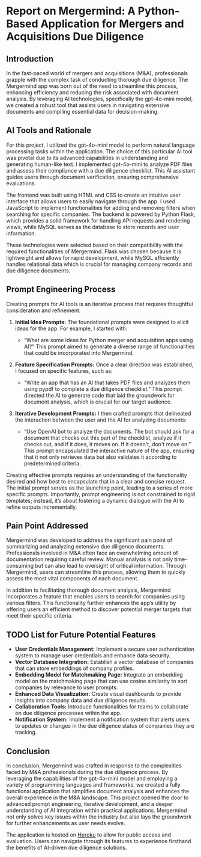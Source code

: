 # Report on Mergermind: A Python-Based Application for Mergers and Acquisitions Due Diligence

## Introduction

In the fast-paced world of mergers and acquisitions (M&A), professionals grapple with the complex task of conducting thorough due diligence. The Mergermind app was born out of the need to streamline this process, enhancing efficiency and reducing the risk associated with document analysis. By leveraging AI technologies, specifically the gpt-4o-mini model, we created a robust tool that assists users in navigating extensive documents and compiling essential data for decision-making. 

## AI Tools and Rationale

For this project, I utilized the gpt-4o-mini model to perform natural language processing tasks within the application. The choice of this particular AI tool was pivotal due to its advanced capabilities in understanding and generating human-like text. I implemented gpt-4o-mini to analyze PDF files and assess their compliance with a due diligence checklist. This AI assistant guides users through document verification, ensuring comprehensive evaluations.

The frontend was built using HTML and CSS to create an intuitive user interface that allows users to easily navigate through the app. I used JavaScript to implement functionalities for adding and removing filters when searching for specific companies. The backend is powered by Python Flask, which provides a solid framework for handling API requests and rendering views, while MySQL serves as the database to store records and user information. 

These technologies were selected based on their compatibility with the required functionalities of Mergermind. Flask was chosen because it is lightweight and allows for rapid development, while MySQL efficiently handles relational data which is crucial for managing company records and due diligence documents.

## Prompt Engineering Process

Creating prompts for AI tools is an iterative process that requires thoughtful consideration and refinement. 

1. **Initial Idea Prompts:**
   The foundational prompts were designed to elicit ideas for the app. For example, I started with: 
   - “What are some ideas for Python merger and acquisition apps using AI?" 
   This prompt aimed to generate a diverse range of functionalities that could be incorporated into Mergermind.

2. **Feature Specification Prompts:**
   Once a clear direction was established, I focused on specific features, such as:
   - “Write an app that has an AI that takes PDF files and analyzes them using pypdf to complete a due diligence checklist.”
   This prompt directed the AI to generate code that laid the groundwork for document analysis, which is crucial for our target audience.

3. **Iterative Development Prompts:**
   I then crafted prompts that delineated the interaction between the user and the AI for analyzing documents:
   - “Use OpenAI bot to analyze the documents. The bot should ask for a document that checks out this part of the checklist, analyze if it checks out, and if it does, it moves on. If it doesn't, don't move on.”
   This prompt encapsulated the interactive nature of the app, ensuring that it not only retrieves data but also validates it according to predetermined criteria.

Creating effective prompts requires an understanding of the functionality desired and how best to encapsulate that in a clear and concise request. The initial prompt serves as the launching point, leading to a series of more specific prompts. Importantly, prompt engineering is not constrained to rigid templates; instead, it’s about fostering a dynamic dialogue with the AI to refine outputs incrementally.

## Pain Point Addressed 

Mergermind was developed to address the significant pain point of summarizing and analyzing extensive due diligence documents. Professionals involved in M&A often face an overwhelming amount of documentation requiring careful review. Manual analysis is not only time-consuming but can also lead to oversight of critical information. Through Mergermind, users can streamline this process, allowing them to quickly assess the most vital components of each document.

In addition to facilitating thorough document analysis, Mergermind incorporates a feature that enables users to search for companies using various filters. This functionality further enhances the app’s utility by offering users an efficient method to discover potential merger targets that meet their specific criteria.

## TODO List for Future Potential Features

- **User Credentials Management:** Implement a secure user authentication system to manage user credentials and enhance data security.
- **Vector Database Integration:** Establish a vector database of companies that can store embeddings of company profiles.
- **Embedding Model for Matchmaking Page:** Integrate an embedding model on the matchmaking page that can use cosine similarity to sort companies by relevance to user prompts.
- **Enhanced Data Visualization:** Create visual dashboards to provide insights into company data and due diligence results.
- **Collaboration Tools:** Introduce functionalities for teams to collaborate on due diligence processes within the app.
- **Notification System:** Implement a notification system that alerts users to updates or changes in the due diligence status of companies they are tracking.

## Conclusion

In conclusion, Mergermind was crafted in response to the complexities faced by M&A professionals during the due diligence process. By leveraging the capabilities of the gpt-4o-mini model and employing a variety of programming languages and frameworks, we created a fully functional application that simplifies document analysis and enhances the overall experience in the M&A landscape. This project opened the door to advanced prompt engineering, iterative development, and a deeper understanding of AI integration within practical applications. Mergermind not only solves key issues within the industry but also lays the groundwork for further enhancements as user needs evolve.

The application is hosted on [Heroku](https://mergermind-95f5450559b3.herokuapp.com) to allow for public access and evaluation. Users can navigate through its features to experience firsthand the benefits of AI-driven due diligence solutions.

